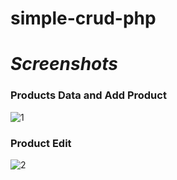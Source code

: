# simple-crud-php

<i><h1>Screenshots</h1></i>

<h3>Products Data and Add Product</h3>

![1](https://github.com/Pajar-Padillah/simple-crud-php/assets/81399270/1098d009-bb8f-4471-b67b-0ebe0d18b405)

<h3>Product Edit</h3>

![2](https://github.com/Pajar-Padillah/simple-crud-php/assets/81399270/34737ab6-0e2c-4bcd-a26e-f24fa7cbea80)
